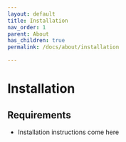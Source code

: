 ```yaml
---
layout: default
title: Installation
nav_order: 1
parent: About
has_children: true
permalink: /docs/about/installation

---
```


# Installation
## Requirements
- Installation instructions come here